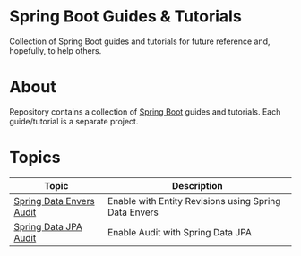 # Spring Boot Guides & Tutorials
Collection of Spring Boot guides and tutorials for future reference and, hopefully, to help others.

# About
Repository contains a collection of [Spring Boot](https://spring.io/projects/spring-boot) guides and tutorials. Each guide/tutorial is a 
separate project.

# Topics
| Topic                                         | Description                                           |
|-----------------------------------------------|-------------------------------------------------------|
| [Spring Data Envers Audit](data-envers-audit) | Enable with Entity Revisions using Spring Data Envers |
| [Spring Data JPA Audit](data-jpa-audit)       | Enable Audit with Spring Data JPA                     |
